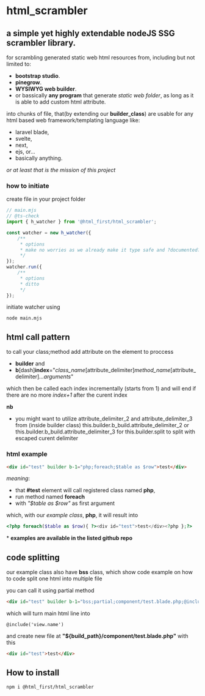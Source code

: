 ﻿# html_scrambler

## a simple yet highly extendable nodeJS SSG scrambler library.

for scrambling generated static web html resources from, including but not limited to:

-   **bootstrap studio**.
-   **pinegrow**.
-   **WYSIWYG web builder**.
-   or bassically **any program** that generate _static web folder_, as long as it is able to add
    custom html attribute.

into chunks of file, that(by extending our **builder_class**) are usable for any html based web
framework/templating language like:

-   laravel blade,
-   svelte,
-   next,
-   ejs, or...
-   basically anything.

_or at least that is the mission of this project_

### how to initiate

create file in your project folder

```js
// main.mjs
// @ts-check
import { h_watcher } from '@html_first/html_scrambler';

const watcher = new h_watcher({
	/**
	 * options
	 * make no worries as we already make it type safe and ?documented? inside the module
	 */
});
watcher.run({
	/**
	 * options
	 * ditto
	 */
});
```

initiate watcher using

```shell
node main.mjs
```

## html call pattern

to call your class;method add attribute on the element to proccess

-   **builder** and
-   **b**[dash]**index**="_class_name_[attribute_delimiter]_method_name_[attribute_delimiter]_...arguments_"

which then be called each index incrementally (starts from 1) and will end if there are no more
_index+1_ after the curent index

**nb**

-   you might want to utilize attribute_delimiter_2 and attribute_delimiter_3 from (inside builder
    class) this.builder.b_build.attribute_delimiter_2 or this.builder.b_build.attribute_delimiter_3
    for this.builder.split to split with escaped curent delimiter

### html example

```html
<div id="test" builder b-1="php;foreach;$table as $row">test</div>
```

_meaning_:

-   that **\#test** element will call registered class named **php**,
-   run method named **foreach**
-   with _"$table as \$row"_ as first argument

which, with our _example class_, **php**, it will result into

```php
<?php foreach($table as $row){ ?><div id="test">test</div><?php };?>
```

\* **examples are available in the listed github repo**

## code splitting

our example class also have **bss** class, which show code example on how to code split one html
into multiple file

you can call it using partial method

```html
<div id="test" builder b-1="bss;partial;component/test.blade.php;@include('view.name')">test</div>
```

which will turn main html line into

```blade
@include('view.name')
```

and create new file at **"${build_path}/component/test.blade.php"** with this

```html
<div id="test">test</div>
```

## How to install

```shell
npm i @html_first/html_scrambler
```
